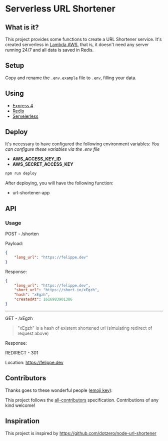 # Serverless URL Shortener 

## What is it?

This project provides some functions to create a URL Shortener service. It's created serverless in [Lambda AWS](https://aws.amazon.com/pt/lambda/), that is, it doesn't need any server running 24/7 and all data is saved in Redis.

## Setup  
Copy and rename the `.env.example` file to `.env`, filling your data.  
  
## Using
* [Express 4](http://expressjs.com/)
* [Redis](http://redis.io)
* [Servelerless](https://www.serverless.com/)


## Deploy  
It's necessary to have configured the following environment variables:
*You can configure these variables via the .env file*
 - **AWS_ACCESS_KEY_ID**
 - **AWS_SECRET_ACCESS_KEY**

 ```bat  
npm run deploy
```  

After deploying, you will have the following function:

- url-shortener-app


## API

### Usage

POST - /shorten

Payload:
```json
{
    "long_url": "https://felippe.dev"
}
```

Response:
````json
{
    "long_url": "https://felippe.dev",
    "short_url": "https://short.io/xEgzh",
    "hash": "xEgzh",
    "createdAt": 1616983901386
}
````

---

GET - /xEgzh
> "xEgzh" is a hash of existent shortened url (simulating redirect of request above) 

Response:

REDIRECT - 301

Location: https://felippe.dev

## Contributors

Thanks goes to these wonderful people ([emoji key](https://github.com/kentcdodds/all-contributors#emoji-key)):

<!-- ALL-CONTRIBUTORS-LIST:START - Do not remove or modify this section -->
<!-- prettier-ignore -->
<!-- ALL-CONTRIBUTORS-LIST:END -->

This project follows the [all-contributors](https://github.com/kentcdodds/all-contributors) specification. Contributions of any kind welcome!

## Inspiration
This project is inspired by https://github.com/dotzero/node-url-shortener
